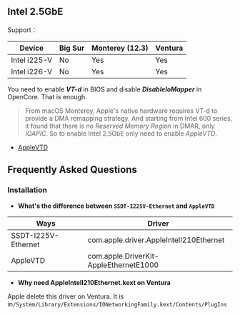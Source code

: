 ## Intel 2.5GbE

Support：

| Device       | Big Sur | Monterey (12.3) | Ventura |
| ------------ | ------- | --------------- | ------- |
| Intel i225-V | No      | Yes             | Yes     |
| Intel i226-V | No      | Yes             | Yes     |

You need to enable ***VT-d*** in BIOS and disable ***DisableIoMapper*** in OpenCore. That is enough.

> From macOS Monterey, Apple's native hardware requires VT-d to provide a DMA remapping strategy. And starting from Intel 600 series, it found that there is no *Reserved Memory Region* in DMAR, only *IOAPIC*. So to enable Intel 2.5GbE only need to enable *AppleVTD*.

* [AppleVTD](https://github.com/Fu-Yuxuan-hub/General-EFI-for-H610-B660-Z690-B760-Z790/wiki/AppleVTD)

## Frequently Asked Questions

### Installation

* **What's the difference between `SSDT-I225V-Ethernet` and `AppleVTD`**

| Ways                | Driver                                  |
| ------------------- | --------------------------------------- |
| SSDT-I225V-Ethernet | com.apple.driver.AppleIntelI210Ethernet |
| AppleVTD            | com.apple.DriverKit-AppleEthernetE1000  |

* **Why need AppleIntelI210Ethernet.kext on Ventura**

Apple delete this driver on Ventura. It is in` /System/Library/Extensions/IONetworkingFamily.kext/Contents/PlugIns `
